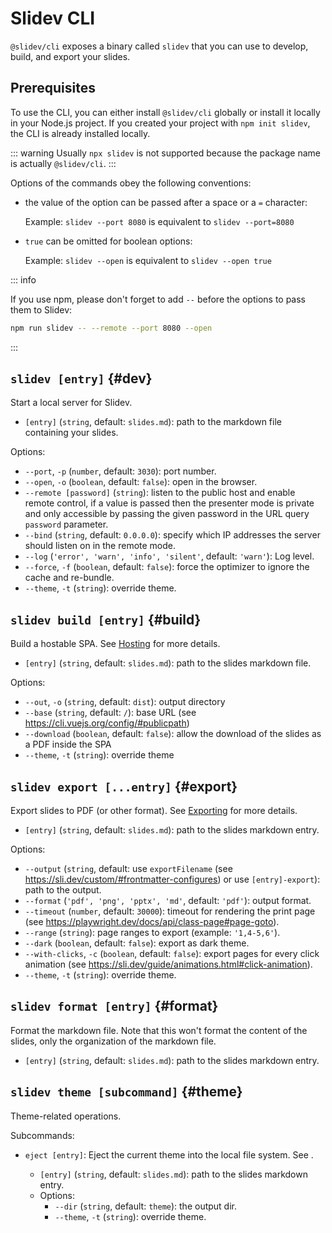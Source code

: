 # Slidev CLI

`@slidev/cli` exposes a binary called `slidev` that you can use to develop, build, and export your slides.

## Prerequisites

To use the CLI, you can either install `@slidev/cli` globally or install it locally in your Node.js project. If you created your project with `npm init slidev`, the CLI is already installed locally.

::: warning
Usually `npx slidev` is not supported because the package name is actually `@slidev/cli`.
:::

Options of the commands obey the following conventions:

- the value of the option can be passed after a space or a `=` character:

  Example: `slidev --port 8080` is equivalent to `slidev --port=8080`

- `true` can be omitted for boolean options:

  Example: `slidev --open` is equivalent to `slidev --open true`

::: info

If you use npm, please don't forget to add `--` before the options to pass them to Slidev:

```bash
npm run slidev -- --remote --port 8080 --open
```

:::

## `slidev [entry]` {#dev}

Start a local server for Slidev.

- `[entry]` (`string`, default: `slides.md`): path to the markdown file containing your slides.

Options:

- `--port`, `-p` (`number`, default: `3030`): port number.
- `--open`, `-o` (`boolean`, default: `false`): open in the browser.
- `--remote [password]` (`string`): listen to the public host and enable remote control, if a value is passed then the presenter mode is private and only accessible by passing the given password in the URL query `password` parameter.
- `--bind` (`string`, default: `0.0.0.0`): specify which IP addresses the server should listen on in the remote mode.
- `--log` (`'error', 'warn', 'info', 'silent'`, default: `'warn'`): Log level.
- `--force`, `-f` (`boolean`, default: `false`): force the optimizer to ignore the cache and re-bundle.
- `--theme`, `-t` (`string`): override theme.

## `slidev build [entry]` {#build}

Build a hostable SPA. See [Hosting](../guide/hosting) for more details.

- `[entry]` (`string`, default: `slides.md`): path to the slides markdown file.

Options:

- `--out`, `-o` (`string`, default: `dist`): output directory
- `--base` (`string`, default: `/`): base URL (see https://cli.vuejs.org/config/#publicpath)
- `--download` (`boolean`, default: `false`): allow the download of the slides as a PDF inside the SPA
- `--theme`, `-t` (`string`): override theme

## `slidev export [...entry]` {#export}

Export slides to PDF (or other format). See [Exporting](../guide/exporting) for more details.

- `[entry]` (`string`, default: `slides.md`): path to the slides markdown entry.

Options:

- `--output` (`string`, default: use `exportFilename` (see https://sli.dev/custom/#frontmatter-configures) or use `[entry]-export`): path to the output.
- `--format` (`'pdf', 'png', 'pptx', 'md'`, default: `'pdf'`): output format.
- `--timeout` (`number`, default: `30000`): timeout for rendering the print page (see https://playwright.dev/docs/api/class-page#page-goto).
- `--range` (`string`): page ranges to export (example: `'1,4-5,6'`).
- `--dark` (`boolean`, default: `false`): export as dark theme.
- `--with-clicks`, `-c` (`boolean`, default: `false`): export pages for every click animation (see https://sli.dev/guide/animations.html#click-animation).
- `--theme`, `-t` (`string`): override theme.

## `slidev format [entry]` {#format}

Format the markdown file. Note that this won't format the content of the slides, only the organization of the markdown file.

- `[entry]` (`string`, default: `slides.md`): path to the slides markdown entry.

## `slidev theme [subcommand]` {#theme}

Theme-related operations.

Subcommands:

- `eject [entry]`: Eject the current theme into the local file system. See <LinkInline link="features/eject-theme" />.
  - `[entry]` (`string`, default: `slides.md`): path to the slides markdown entry.
  - Options:
    - `--dir` (`string`, default: `theme`): the output dir.
    - `--theme`, `-t` (`string`): override theme.
